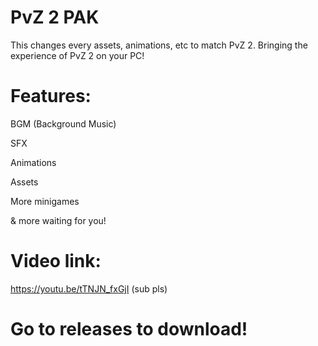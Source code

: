 # PvZ 2 PAK
This changes every assets, animations, etc to match PvZ 2. Bringing the experience of PvZ 2 on your PC!
# Features:

BGM (Background Music)

SFX

Animations

Assets

More minigames

& more waiting for you!

# Video link:
https://youtu.be/tTNJN_fxGjI (sub pls)

# Go to releases to download!

